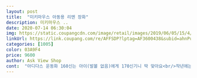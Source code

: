 ```yaml
---
layout: post 
title:  "미키마우스 아동용 리엔 장화" 
description: 미키마우스 ..
date: 2020-07-14 06:30:04 
img: https://static.coupangcdn.com/image/retail/images/2019/06/05/15/4/8f855f81-bbda-47e6-89e9-7054f4a07a52.jpg 
linkUrl: https://link.coupang.com/re/AFFSDP?lptag=AF3600438&subid=ahnPublicAsk&pageKey=235431545&itemId=747305773&vendorItemId=4886620417&traceid=V0-113-c9d93c55a5f6aa70 
categories: [1005] 
color: 03A9F4 
price: 9600 
author: Ask View Shop 
cont:  "아디다스 운동화 160신는 아이(발볼 없음)에게 170신기니 딱 맞아요<br/>작년에는 핑크퐁 아기상어 레인부츠 160사고 이번에는 170사니 딱 좋아요<br/>15,000원에 이 정도면 훌륭합니다<br/>150신는아이 일부러 160샀는데  이쁘게잘맞는듯하여<br/>겉상자는 멀쩡한데, 바닥에 붙어있는 스티커와 신발 뒷꿈치에 붙어있는 170cm라고 적혀있는 스티거 2개 무두 젖어있네요^^;;<br/>냄새 심하단평 봤는데 안심해요<br/>누가 반품한 제품인지<br/>마감이 살짝 깔끔하지 않지만 괜찮아요<br/>미키마오스 이뻐요.<br/> 평소사이즈는150, 일부러 한치수 크게 주문했어요.<br/> 살짝 크고 괜찮아요.<br/> 여름 장마 준비 끝... <br/>... <br/><br/>아 스신발 150비교했더니 같네요<br/>여름한 철 잘 신겠어요^^<br/>욕심내서 180 샀으면 많이 클 뻔 했어요<br/>이쁘네요 미키♡<br/>제품은 문제가 없어서 그냥 구해결정해요<br/>쿠폰도주셔서 7,600원에 득템!<br/>크지않으니  안넘어지고 잘걷고 뛰고하네요<br/>한사이즈 크게사시길 추천합니다<br/>" 
---
```

